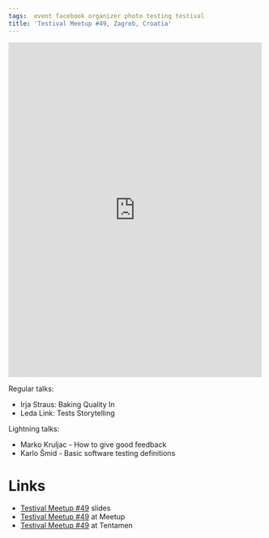 ```yaml
---
tags:  event facebook organizer photo testing testival
title: 'Testival Meetup #49, Zagreb, Croatia'
---
```

<iframe src="https://www.facebook.com/plugins/post.php?href=https%3A%2F%2Fwww.facebook.com%2Fmedia%2Fset%2F%3Fset%3Da.10157308210362290%26type%3D3&width=500" width="500" height="659" style="border:none;overflow:hidden" scrolling="no" frameborder="0" allowTransparency="true" allow="encrypted-media"></iframe>

Regular talks:

- Irja Straus: Baking Quality In
- Leda Link: Tests Storytelling

Lightning talks:

- Marko Kruljac - How to give good feedback
- Karlo Šmid - Basic software testing definitions

# Links

- [Testival Meetup #49](https://github.com/zeljkofilipin/testival/tree/master/files/49) slides
- [Testival Meetup #49](https://www.meetup.com/testival/events/259328179/) at Meetup
- [Testival Meetup #49](https://blog.tentamen.eu/meetup-and-learn-testival-49/) at Tentamen
